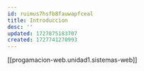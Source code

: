 ```yaml
---
id: ruimus7hsfb8fauwapfceal
title: Introduccion
desc: ''
updated: 1727875183707
created: 1727741270993
---
```

[[progamacion-web.unidad1.sistemas-web]]